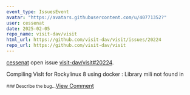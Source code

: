 ```yaml
---
event_type: IssuesEvent
avatar: "https://avatars.githubusercontent.com/u/40771352?"
user: cessenat
date: 2025-02-05
repo_name: visit-dav/visit
html_url: https://github.com/visit-dav/visit/issues/20224
repo_url: https://github.com/visit-dav/visit
---
```


<a href='https://github.com/cessenat' target='_blank'>cessenat</a> open issue <a href='https://github.com/visit-dav/visit/issues/20224' target='_blank'>visit-dav/visit#20224</a>.

<p>Compiling VisIt for Rockylinux 8 using docker : Library mili not found in</p><small>### Describe the bug...</small><a href='https://github.com/visit-dav/visit/issues/20224' target='_blank'>View Comment</a>